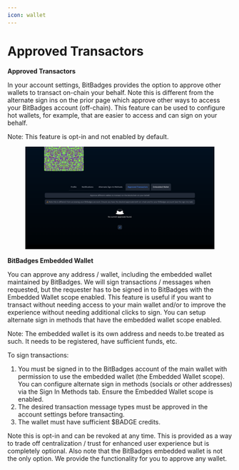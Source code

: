 ```yaml
---
icon: wallet
---
```


# Approved Transactors

**Approved Transactors**

In your account settings, BitBadges provides the option to approve other wallets to transact on-chain your behalf. Note this is different from the alternate sign ins on the prior page which approve other ways to access your BitBadges account (off-chain). This feature can be used to configure hot wallets, for example, that are easier to access and can sign on your behalf.

Note: This feature is opt-in and not enabled by default.

<figure><img src="../../.gitbook/assets/image (2) (1) (1) (1) (1) (1) (1) (1) (1) (1) (1) (1) (1) (1) (1) (1) (1) (1) (1) (1).png" alt=""><figcaption></figcaption></figure>

**BitBadges Embedded Wallet**

You can approve any address / wallet, including the embedded wallet maintained by BitBadges. We will sign transactions / messages when requested, but the requester has to be signed in to BitBadges with the Embedded Wallet scope enabled. This feature is useful if you want to transact without needing access to your main wallet and/or to improve the experience without needing additional clicks to sign. You can setup alternate sign in methods that have the embedded wallet scope enabled.

Note: The embedded wallet is its own address and needs to.be treated as such. It needs to be registered, have sufficient funds, etc.

To sign transactions:

1. You must be signed in to the BitBadges account of the main wallet with permission to use the embedded wallet (the Embedded Wallet scope). You can configure alternate sign in methods (socials or other addresses) via the Sign In Methods tab. Ensure the Embedded Wallet scope is enabled.
2. The desired transaction message types must be approved in the account settings before transacting.
3. The wallet must have sufficient $BADGE credits.

Note this is opt-in and can be revoked at any time. This is provided as a way to trade off centralization / trust for enhanced user experience but is completely optional. Also note that the BitBadges embedded wallet is not the only option. We provide the functionality for you to approve any wallet.
